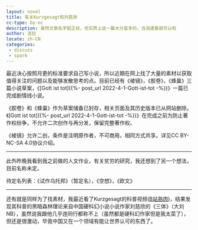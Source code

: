 ```yaml
---
layout: novel
title: 有关Kurzgesagt和刘慈欣
cc-type: by-nc
description: 虽然文章名字挺正经，但实质上这一篇水分蛮多的，当消遣看就可以啦
author: 法拉
locate: zh-CN
categories:
 - discuss
 - spark
---
```


最近决心按照月更的标准要求自己写小说，所以近期在网上找了大量的素材以获取值得关注的问题以及能够发散思考的点。目前已经有《棱镜》，《胶卷》，《蜂巢》三篇小说草案，《[Gott ist tot]({%- post_url 2022-4-1-Gott-ist-tot -%})》一篇已完成剧情线小说。

《胶卷》和《蜂巢》作为草案储备已封存，相关页面及其历史版本已从网站删除。《[Gott ist tot]({%- post_url 2022-4-1-Gott-ist-tot -%})》在完成之前为防止著作权纷争，不允许二次创作与再分发，保留完整著作权。

《棱镜》允许二创，条件是注明原作者，不可商用，相同方式共享。详见CC BY-NC-SA 4.0协议介绍。

-----

此外昨晚我看到我之前做的人文作业，有关贫穷的研究，我还想到了另一个想法，目前名称未定。

待定名列表：《试作乌托邦》（暂定名），《空想》，《欧文》

-----

还有就是同样为了找素材，我最近看了Kurzgesagt的科普视频([B站熟肉](https://www.bilibili.com/video/BV1ui4y1o7ca))，结果发现其科普的黑暗森林理论来自中国硬科幻小说小说作家刘慈欣的《三体》（大刘NB），虽然说我跟他几乎连同行都称不上（虽然都是硬科幻作家但是我太菜了），但还是很激动，毕竟中国又在一个领域有能让世界认可的东西了。
